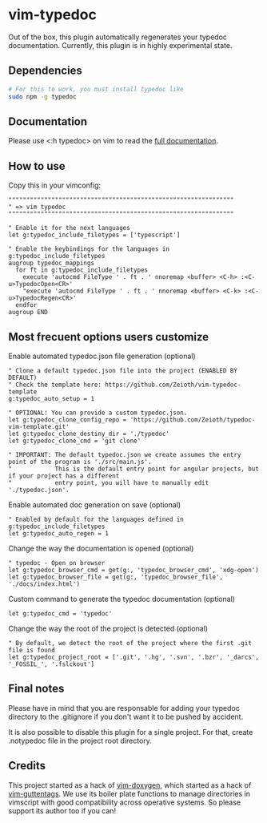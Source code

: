 # vim-typedoc
Out of the box, this plugin automatically regenerates your typedoc
documentation. Currently, this plugin is in highly experimental state.

## Dependencies
```sh
# For this to work, you must install typedoc like
sudo npm -g typedoc
```

## Documentation
Please use <:h typedoc> on vim to read the [full documentation](https://github.com/Zeioth/vim-typedoc/blob/main/doc/typedoc.txt).

## How to use
Copy this in your vimconfig:

```
"""""""""""""""""""""""""""""""""""""""""""""""""""""""""""""""
" => vim typedoc
"""""""""""""""""""""""""""""""""""""""""""""""""""""""""""""""

" Enable it for the next languages
let g:typedoc_include_filetypes = ['typescript']

" Enable the keybindings for the languages in g:typedoc_include_filetypes
augroup typedoc_mappings
  for ft in g:typedoc_include_filetypes
    execute 'autocmd FileType ' . ft . ' nnoremap <buffer> <C-h> :<C-u>TypedocOpen<CR>'
    "execute 'autocmd FileType ' . ft . ' nnoremap <buffer> <C-k> :<C-u>TypedocRegen<CR>'
  endfor
augroup END
```

## Most frecuent options users customize

Enable automated typedoc.json file generation (optional)
```
" Clone a default typedoc.json file into the project (ENABLED BY DEFAULT)
" Check the template here: https://github.com/Zeioth/vim-typedoc-template
g:typedoc_auto_setup = 1

" OPTIONAL: You can provide a custom typedoc.json.
let g:typedoc_clone_config_repo = 'https://github.com/Zeioth/typedoc-vim-template.git'
let g:typedoc_clone_destiny_dir = './typedoc'
let g:typedoc_clone_cmd = 'git clone'

" IMPORTANT: The default typedoc.json we create assumes the entry point of the program is './src/main.js'.
"            This is the default entry point for angular projects, but if your project has a different 
"            entry point, you will have to manually edit './typedoc.json'.
```

Enable automated doc generation on save (optional)
```
" Enabled by default for the languages defined in g:typedoc_include_filetypes
let g:typedoc_auto_regen = 1
```

Change the way the documentation is opened (optional)
```
" typedoc - Open on browser
let g:typedoc_browser_cmd = get(g:, 'typedoc_browser_cmd', 'xdg-open')
let g:typedoc_browser_file = get(g:, 'typedoc_browser_file', './docs/index.html')
```

Custom command to generate the typedoc documentation (optional)

```
let g:typedoc_cmd = 'typedoc'
```

Change the way the root of the project is detected (optional)

```
" By default, we detect the root of the project where the first .git file is found
let g:typedoc_project_root = ['.git', '.hg', '.svn', '.bzr', '_darcs', '_FOSSIL_', '.fslckout']
```

## Final notes

Please have in mind that you are responsable for adding your typedoc directory to the .gitignore if you don't want it to be pushed by accident.

It is also possible to disable this plugin for a single project. For that, create .notypedoc file in the project root directory.

## Credits
This project started as a hack of [vim-doxygen](https://github.com/Zeioth/vim-doxygen), which started as a hack of [vim-guttentags](https://github.com/ludovicchabant/vim-gutentags). We use its boiler plate functions to manage directories in vimscript with good compatibility across operative systems. So please support its author too if you can!
